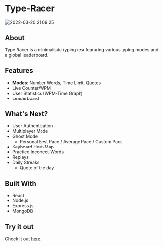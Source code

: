 # Type-Racer

![2022-03-20 21 09 25](https://user-images.githubusercontent.com/43510280/159205352-56191231-de63-4bf9-be7d-0c059813cde2.gif)

## About
Type Racer is a minimalistic typing test featuring various typing modes and a global leaderboard.

## Features
* **Modes**: Number Words, Time Limit, Quotes
* Live Counter/WPM
* User Statistics (WPM-Time Graph)
* Leaderboard

## What's Next?
- User Authentication
- Multiplayer Mode
- Ghost Mode
    - Personal Best Pace / Average Pace / Custom Pace
- Keyboard Heat-Map
- Practice Incorrect-Words
- Replays
- Daily Streaks
    - Quote of the day

## Built With
* React
* Node.js
* Express.js
* MongoDB

## Try it out
Check it out [here](https://blissful-joliot-5397ba.netlify.app/).
